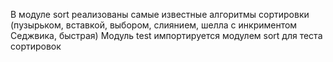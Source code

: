 В модуле sort реализованы самые известные алгоритмы сортировки (пузырьком, вставкой, выбором, слиянием, шелла с инкриментом Седжвика, быстрая)
Модуль test импортируется модулем sort для теста сортировок
